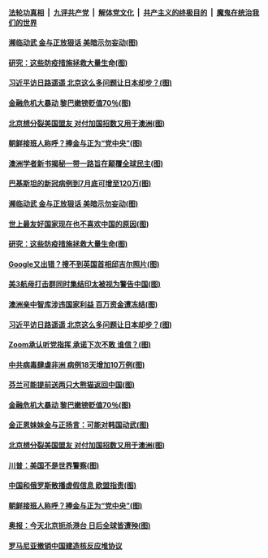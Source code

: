 

####  [法轮功真相](../../../../basic/blob/master/README.md?t=06160202) &nbsp;|&nbsp; [九评共产党](../../../../9ping.md/blob/master/README.md?t=06160202) &nbsp;|&nbsp; [解体党文化](../../../../jtdwh.md/blob/master/README.md?t=06160202)  &nbsp;|&nbsp; [共产主义的终极目的](../../../../gczydzjmd.md/blob/master/README.md?t=06160202) &nbsp;|&nbsp; [魔鬼在统治我们的世界](../../../../mgztzwmdsj.md/blob/master/README.md?t=06160202) 

#### [濒临动武 金与正放狠话 美暗示勿妄动(图)](../pages/p9/936506.md?t=06160202) 

#### [研究：这些防疫措施拯救大量生命(图)](../pages/p9/936520.md?t=06160202) 

#### [习近平访日路遥遥 北京这么多问题让日本却步？(图)](../pages/p9/936421.md?t=06160202) 

#### [金融危机大暴动 黎巴嫩镑贬值70％(图)](../pages/p9/936414.md?t=06160202) 

#### [北京想分裂美国盟友 对付加国招数又用于澳洲(图)](../pages/p9/936465.md?t=06160202) 

#### [朝鲜接班人称呼？捧金与正为“党中央”(图)](../pages/p9/936329.md?t=06160202) 

#### [澳洲学者新书揭秘一带一路旨在颠覆全球民主(图)](../pages/p9/936624.md?t=06160202) 

#### [巴基斯坦的新冠病例到7月底可增至120万(图)](../pages/p9/936622.md?t=06160202) 

#### [濒临动武 金与正放狠话 美暗示勿妄动(图)](../pages/p9/936506.md?t=06160202) 

#### [世上最友好国家现在也不喜欢中国的原因(图)](../pages/p9/936564.md?t=06160202) 

#### [研究：这些防疫措施拯救大量生命(图)](../pages/p9/936520.md?t=06160202) 

#### [Google又出错？搜不到英国首相邱吉尔照片(图)](../pages/p9/936552.md?t=06160202) 

#### [美3航母打击群同时集结印太被视为警告中国(图)](../pages/p9/936549.md?t=06160202) 

#### [澳洲亲中智库涉违国家利益 百万资金遭冻结(图)](../pages/p9/936529.md?t=06160202) 

#### [习近平访日路遥遥 北京这么多问题让日本却步？(图)](../pages/p9/936421.md?t=06160202) 

#### [Zoom承认听党指挥 承诺下次不敢 谁信？(图)](../pages/p9/936473.md?t=06160202) 

#### [中共病毒肆虐非洲 病例18天增加10万例(图)](../pages/p9/936472.md?t=06160202) 

#### [芬兰可能提前送两只大熊猫返回中国(图)](../pages/p9/936471.md?t=06160202) 

#### [金融危机大暴动 黎巴嫩镑贬值70％(图)](../pages/p9/936414.md?t=06160202) 

#### [金正恩妹妹金与正扬言：可能对韩国动武(图)](../pages/p9/936468.md?t=06160202) 

#### [北京想分裂美国盟友 对付加国招数又用于澳洲(图)](../pages/p9/936465.md?t=06160202) 

#### [川普：美国不是世界警察(图)](../pages/p9/936461.md?t=06160202) 

#### [中国和俄罗斯散播虚假信息 欧盟指责(图)](../pages/p9/936443.md?t=06160202) 

#### [朝鲜接班人称呼？捧金与正为“党中央”(图)](../pages/p9/936329.md?t=06160202) 

#### [奥报：今天北京扼杀港台 日后全球皆遭殃(图)](../pages/p9/936311.md?t=06160202) 

#### [罗马尼亚撤销中国建造核反应堆协议](../pages/p9/936372.md?t=06160202) 

